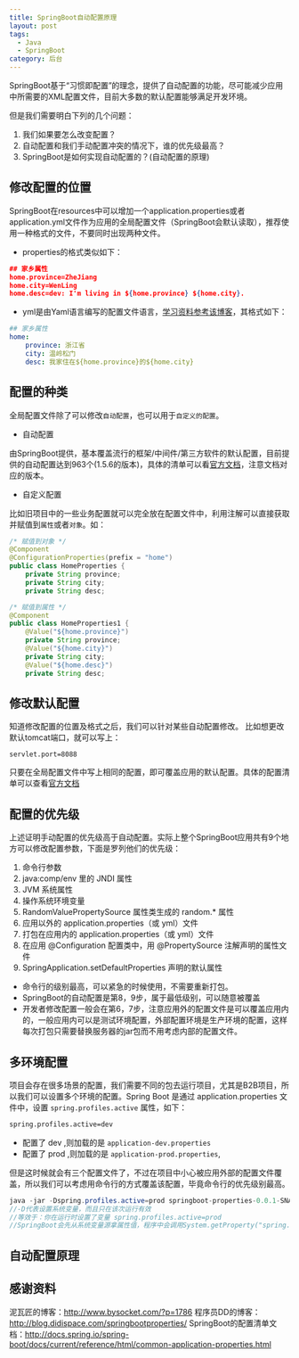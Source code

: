 ```yaml
---
title: SpringBoot自动配置原理
layout: post
tags:
  - Java
  - SpringBoot
category: 后台
---
```

SpringBoot基于“习惯即配置”的理念，提供了自动配置的功能，尽可能减少应用中所需要的XML配置文件，目前大多数的默认配置能够满足开发环境。

但是我们需要明白下列的几个问题：
1. 我们如果要怎么改变配置？
2. 自动配置和我们手动配置冲突的情况下，谁的优先级最高？
3. SpringBoot是如何实现自动配置的？(自动配置的原理)


## 修改配置的位置
SpringBoot在resources中可以增加一个application.properties或者application.yml文件作为应用的全局配置文件（SpringBoot会默认读取），推荐使用一种格式的文件，不要同时出现两种文件。

* properties的格式类似如下：
```json
## 家乡属性
home.province=ZheJiang
home.city=WenLing
home.desc=dev: I'm living in ${home.province} ${home.city}.
```

* yml是由Yaml语言编写的配置文件语言，[学习资料参考该博客](http://www.ruanyifeng.com/blog/2016/07/yaml.html?f=tt "学习资料参考该博客")，其格式如下：
```yaml
## 家乡属性
home:
	province: 浙江省
	city: 温岭松门
	desc: 我家住在${home.province}的${home.city}
```


## 配置的种类
全局配置文件除了可以修改`自动配置`，也可以用于`自定义的配置`。

* 自动配置

由SpringBoot提供，基本覆盖流行的框架/中间件/第三方软件的默认配置，目前提供的自动配置达到963个(1.5.6的版本)，具体的清单可以看[官方文档](https://github.com/spring-projects/spring-boot/blob/v1.5.6.RELEASE/spring-boot-docs/src/main/asciidoc/appendix-application-properties.adoc "官方文档")，注意文档对应的版本。

* 自定义配置

比如旧项目中的一些业务配置就可以完全放在配置文件中，利用注解可以直接获取并赋值到`属性`或者`对象`。如：
```java
/* 赋值到对象 */
@Component
@ConfigurationProperties(prefix = "home")
public class HomeProperties {
    private String province;
    private String city;
    private String desc;
```
```java
/* 赋值到属性 */
@Component
public class HomeProperties1 {
    @Value("${home.province}")
    private String province;
    @Value("${home.city}")
    private String city;
    @Value("${home.desc}")
    private String desc;
```


## 修改默认配置
知道修改配置的位置及格式之后，我们可以针对某些自动配置修改。
比如想更改默认tomcat端口，就可以写上：

    servlet.port=8088

只要在全局配置文件中写上相同的配置，即可覆盖应用的默认配置。具体的配置清单可以查看[官方文档](https://github.com/spring-projects/spring-boot/blob/v1.5.6.RELEASE/spring-boot-docs/src/main/asciidoc/appendix-application-properties.adoc "官方文档")


## 配置的优先级

上述证明手动配置的优先级高于自动配置。实际上整个SpringBoot应用共有9个地方可以修改配置参数，下面是罗列他们的优先级：
1. 命令行参数
2. java:comp/env 里的 JNDI 属性
3. JVM 系统属性
4. 操作系统环境变量
5. RandomValuePropertySource 属性类生成的 random.* 属性
6. 应用以外的 application.properties（或 yml）文件
7. 打包在应用内的 application.properties（或 yml）文件
8. 在应用 @Configuration 配置类中，用 @PropertySource 注解声明的属性文件
9. SpringApplication.setDefaultProperties 声明的默认属性
* 命令行的级别最高，可以紧急的时候使用，不需要重新打包。
* SpringBoot的自动配置是第8，9步，属于最低级别，可以随意被覆盖
* 开发者修改配置一般会在第6，7步，注意应用外的配置文件是可以覆盖应用内的，一般应用内可以是测试环境配置，外部配置环境是生产环境的配置，这样每次打包只需要替换服务器的jar包而不用考虑内部的配置文件。


## 多环境配置

项目会存在很多场景的配置，我们需要不同的包去运行项目，尤其是B2B项目，所以我们可以设置多个环境的配置。Spring Boot 是通过 application.properties 文件中，设置 `spring.profiles.active` 属性，如下：
```xml
spring.profiles.active=dev
```
* 配置了 dev ,则加载的是 `application-dev.properties`
* 配置了 prod ,则加载的是 `application-prod.properties`,

但是这时候就会有三个配置文件了，不过在项目中小心被应用外部的配置文件覆盖，所以我们可以考虑用命令行的方式覆盖该配置，毕竟命令行的优先级别最高。
```java
java -jar -Dspring.profiles.active=prod springboot-properties-0.0.1-SNAPSHOT.jar
//-D代表设置系统变量，而且只在该次运行有效
//等效于：你在运行时设置了变量 spring.profiles.active=prod
//SpringBoot会先从系统变量源拿属性值，程序中会调用System.getProperty("spring.profiles.active")
```


## 自动配置原理



## 感谢资料

泥瓦匠的博客：http://www.bysocket.com/?p=1786
程序员DD的博客：http://blog.didispace.com/springbootproperties/
SpringBoot的配置清单文档：http://docs.spring.io/spring-boot/docs/current/reference/html/common-application-properties.html
